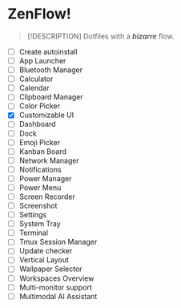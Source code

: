 # ZenFlow!

>[!DESCRIPTION]
>Dotfiles with a ___bizarre___ flow. 

- [ ] Create autoinstall
- [ ] App Launcher
- [ ] Bluetooth Manager
- [ ] Calculator
- [ ] Calendar
- [ ] Clipboard Manager
- [ ] Color Picker
- [x] Customizable UI
- [ ] Dashboard
- [ ] Dock
- [ ] Emoji Picker
- [ ] Kanban Board
- [ ] Network Manager
- [ ] Notifications
- [ ] Power Manager
- [ ] Power Menu
- [ ] Screen Recorder
- [ ] Screenshot
- [ ] Settings
- [ ] System Tray
- [ ] Terminal
- [ ] Tmux Session Manager
- [ ] Update checker
- [ ] Vertical Layout
- [ ] Wallpaper Selector
- [ ] Workspaces Overview
- [ ] Multi-monitor support
- [ ] Multimodal AI Assistant

